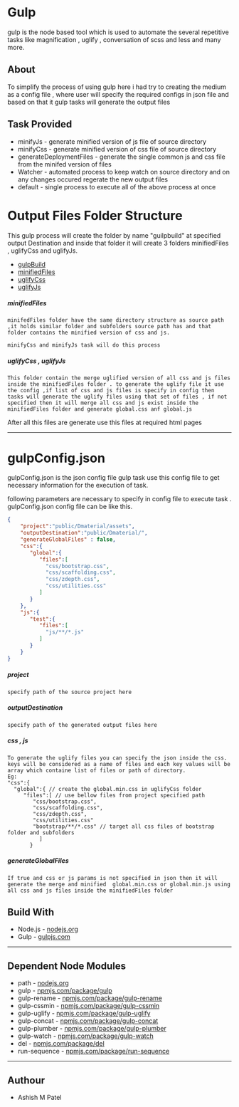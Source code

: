 
Gulp
===================

gulp is the node based tool which is used to automate the several repetitive tasks like magnification , uglify  , conversation of scss and less and many more.

About
-------------
To simplify the process of using gulp here i had try to creating the medium as a config file , where user will specify the required configs in json file and based on that it gulp tasks will generate the output files

Task Provided
-------------
  - minifyJs - generate minified version of js file of source directory
  - minifyCss - generate minified version of css file of source directory
  - generateDeploymentFiles -  generate the single common js and css file from the minifed version of files
  - Watcher - automated process to keep watch on source directory and on any changes occured regerate the new output files
  - default - single process to execute all of the above process at once


Output Files Folder Structure
===================
This gulp process will create the folder by name "guilpbuild" at specified output Destination and inside that folder it will create 3 folders minifiedFiles , uglifyCss and uglifyJs.

* [gulpBuild]()
 * [minifiedFiles ]()
 * [uglifyCss ]()
 *  [uglifyJs]()

##### minifiedFiles
	minifedFiles folder have the same directory structure as source path ,it holds similar folder and subfolders source path has and that folder contains the minified version of css and js.

	minifyCss and minifyJs task will do this process

##### uglifyCss , uglifyJs

	This folder contain the merge uglified version of all css and js files inside the minifiedFiles folder . to generate the uglify file it use the config ,if list of css and js files is specify in config then tasks will generate the uglify files using that set of files , if not specified then it will merge all css and js exist inside the minifiedFiles folder and generate global.css anf global.js

After all this files are generate use this files at required html pages

----------


gulpConfig.json
===================
gulpConfig.json is the json config file gulp task use this config file to get necessary information for the execution of task.  

following parameters are necessary to specify in config file to execute task . gulpConfig.json config file can be like this.

```json
{
    "project":"public/Dmaterial/assets",
    "outputDestination":"public/Dmaterial/",
    "generateGlobalFiles" : false,
    "css":{
       "global":{
          "files":[
            "css/bootstrap.css",
            "css/scaffolding.css",
            "css/zdepth.css",
            "css/utilities.css"
          ]
       }
    },
    "js":{
       "test":{
          "files":[
            "js/**/*.js"
          ]
       }
    }
}

```
##### project
	specify path of the source project here
##### outputDestination
	specify path of the generated output files here
##### css , js
	To generate the uglify files you can specify the json inside the css. keys will be considered as a name of files and each key values will be array which containe list of files or path of directory.
	Eg:  
	"css":{
	  "global":{ // create the global.min.css in uglifyCss folder
         "files":[ // use bellow files from project specified path
	        "css/bootstrap.css",
	        "css/scaffolding.css",
	        "css/zdepth.css",
	        "css/utilities.css"
	        "bootstrap/**/*.css" // target all css files of bootstrap folder and subfolders
	          ]
	       }

##### generateGlobalFiles
	If true and css or js params is not specified in json then it will generate the merge and minified  global.min.css or global.min.js using all css and js files inside the minifiedFiles folder



  Build With
-------------

 - Node.js - [<i ></i> nodejs.org](https://nodejs.org/en/)
 - Gulp -  [<i ></i> gulpjs.com](http://gulpjs.com/)

  ----------

Dependent Node Modules
-------------

 - path - [<i ></i> nodejs.org](https://nodejs.org/en/)
 - gulp -  [<i ></i> npmjs.com/package/gulp](https://www.npmjs.com/package/gulp)
 - gulp-rename -  [<i ></i> npmjs.com/package/gulp-rename](https://www.npmjs.com/package/gulp-rename)
 - gulp-cssmin -  [<i ></i> npmjs.com/package/gulp-cssmin](https://www.npmjs.com/package/gulp-cssmin)
 - gulp-uglify -  [<i ></i> npmjs.com/package/gulp-uglify](https://www.npmjs.com/package/gulp-uglify)
 - gulp-concat -  [<i ></i> npmjs.com/package/gulp-concat](https://www.npmjs.com/package/gulp-concat)
 - gulp-plumber -  [<i ></i> npmjs.com/package/gulp-plumber](https://www.npmjs.com/package/gulp-plumber)
 - gulp-watch -  [<i ></i> npmjs.com/package/gulp-watch](https://www.npmjs.com/package/gulp-watch)
 - del -  [<i ></i> npmjs.com/package/del](https://www.npmjs.com/package/del)
 - run-sequence -  [<i ></i> npmjs.com/package/run-sequence](https://www.npmjs.com/package/run-sequence)

  ----------


   Authour
-------------

 - Ashish M Patel

